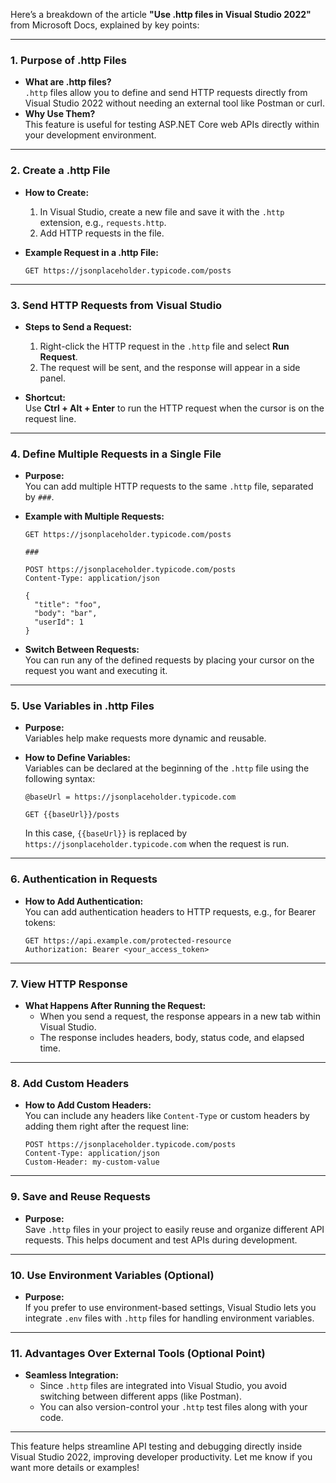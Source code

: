 Here’s a breakdown of the article **"Use .http files in Visual Studio 2022"** from Microsoft Docs, explained by key points:

---

### 1. **Purpose of .http Files**  
- **What are .http files?**  
  `.http` files allow you to define and send HTTP requests directly from Visual Studio 2022 without needing an external tool like Postman or curl.  
- **Why Use Them?**  
  This feature is useful for testing ASP.NET Core web APIs directly within your development environment.

---

### 2. **Create a .http File**  
- **How to Create:**  
  1. In Visual Studio, create a new file and save it with the `.http` extension, e.g., `requests.http`.  
  2. Add HTTP requests in the file.  

- **Example Request in a .http File:**  
  ```http
  GET https://jsonplaceholder.typicode.com/posts
  ```

---

### 3. **Send HTTP Requests from Visual Studio**  
- **Steps to Send a Request:**  
  1. Right-click the HTTP request in the `.http` file and select **Run Request**.  
  2. The request will be sent, and the response will appear in a side panel.  

- **Shortcut:**  
  Use **Ctrl + Alt + Enter** to run the HTTP request when the cursor is on the request line.  

---

### 4. **Define Multiple Requests in a Single File**  
- **Purpose:**  
  You can add multiple HTTP requests to the same `.http` file, separated by `###`.  

- **Example with Multiple Requests:**  
  ```http
  GET https://jsonplaceholder.typicode.com/posts

  ###

  POST https://jsonplaceholder.typicode.com/posts
  Content-Type: application/json

  {
    "title": "foo",
    "body": "bar",
    "userId": 1
  }
  ```  

- **Switch Between Requests:**  
  You can run any of the defined requests by placing your cursor on the request you want and executing it.

---

### 5. **Use Variables in .http Files**  
- **Purpose:**  
  Variables help make requests more dynamic and reusable.  
- **How to Define Variables:**  
  Variables can be declared at the beginning of the `.http` file using the following syntax:  
  ```http
  @baseUrl = https://jsonplaceholder.typicode.com

  GET {{baseUrl}}/posts
  ```  

  In this case, `{{baseUrl}}` is replaced by `https://jsonplaceholder.typicode.com` when the request is run.

---

### 6. **Authentication in Requests**  
- **How to Add Authentication:**  
  You can add authentication headers to HTTP requests, e.g., for Bearer tokens:  
  ```http
  GET https://api.example.com/protected-resource
  Authorization: Bearer <your_access_token>
  ```

---

### 7. **View HTTP Response**  
- **What Happens After Running the Request:**  
  - When you send a request, the response appears in a new tab within Visual Studio.  
  - The response includes headers, body, status code, and elapsed time.  

---

### 8. **Add Custom Headers**  
- **How to Add Custom Headers:**  
  You can include any headers like `Content-Type` or custom headers by adding them right after the request line:  
  ```http
  POST https://jsonplaceholder.typicode.com/posts  
  Content-Type: application/json  
  Custom-Header: my-custom-value  
  ```

---

### 9. **Save and Reuse Requests**  
- **Purpose:**  
  Save `.http` files in your project to easily reuse and organize different API requests. This helps document and test APIs during development.  

---

### 10. **Use Environment Variables (Optional)**  
- **Purpose:**  
  If you prefer to use environment-based settings, Visual Studio lets you integrate `.env` files with `.http` files for handling environment variables.  

---

### 11. **Advantages Over External Tools (Optional Point)**  
- **Seamless Integration:**  
  - Since `.http` files are integrated into Visual Studio, you avoid switching between different apps (like Postman).  
  - You can also version-control your `.http` test files along with your code.  

---

This feature helps streamline API testing and debugging directly inside Visual Studio 2022, improving developer productivity. Let me know if you want more details or examples!